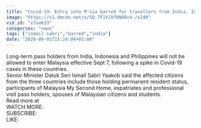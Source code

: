 ```yaml
---
title: "Covid-19: Entry into M'sia barred for travellers from India, Indonesia, Philippines"
image: "https://s1.dmcdn.net/v/SQ-7F1VJXf0N88c4-/x240"
vid_id: "x7vw633"
categories: "news"
tags: ["ismail sabri","barred","india"]
date: "2020-09-01T15:24:04+03:00"
---
```

Long-term pass holders from India, Indonesia and Philippines will not be allowed to enter Malaysia effective Sept 7, following a spike in Covid-19 cases in these countries.  <br>Senior Minister Datuk Seri Ismail Sabri Yaakob said the affected citizens from the three countries include those holding permanent resident status, participants of Malaysia My Second Home, expatriates and professional visit pass holders, spouses of Malaysian citizens and students.  <br>Read more at   <br>WATCH MORE:   <br>SUBSCRIBE:   <br>LIKE: 
